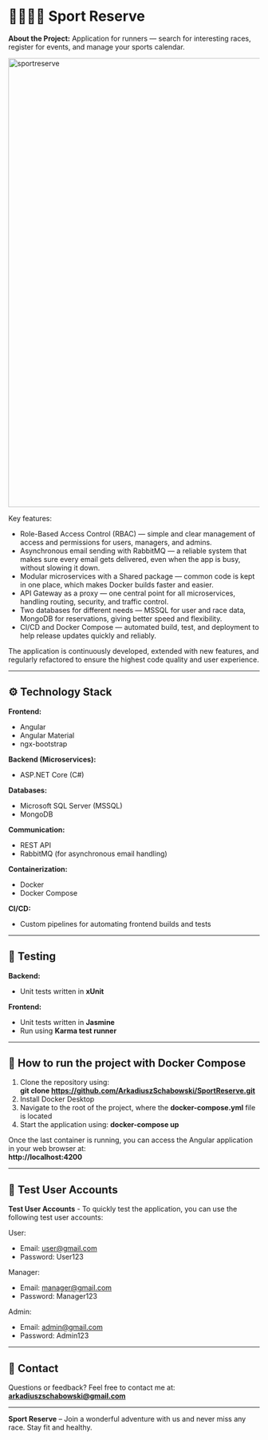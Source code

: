 # 🏃‍♀️🏃‍♂️ Sport Reserve

**About the Project:**
Application for runners — search for interesting races, register for events, and manage your sports calendar.  

<img width="900" alt="sportreserve" src="https://github.com/user-attachments/assets/7c068a40-ea45-4dec-9af9-053579537eb9" />

Key features:
- Role-Based Access Control (RBAC) — simple and clear management of access and permissions for users, managers, and admins.
- Asynchronous email sending with RabbitMQ — a reliable system that makes sure every email gets delivered, even when the app is busy, without slowing it down.
- Modular microservices with a Shared package — common code is kept in one place, which makes Docker builds faster and easier.
- API Gateway as a proxy — one central point for all microservices, handling routing, security, and traffic control.
- Two databases for different needs — MSSQL for user and race data, MongoDB for reservations, giving better speed and flexibility.
- CI/CD and Docker Compose — automated build, test, and deployment to help release updates quickly and reliably.

The application is continuously developed, extended with new features, and regularly refactored to ensure the highest code quality and user experience.  

---

## ⚙️ Technology Stack

**Frontend:**  
- Angular  
- Angular Material  
- ngx-bootstrap  

**Backend (Microservices):**  
- ASP.NET Core (C#)  

**Databases:**  
- Microsoft SQL Server (MSSQL)  
- MongoDB

**Communication:**  
- REST API  
- RabbitMQ (for asynchronous email handling)  

**Containerization:**  
- Docker  
- Docker Compose  

**CI/CD:**  
- Custom pipelines for automating frontend builds and tests  

---

## 🧪 Testing

**Backend:**
- Unit tests written in **xUnit**

**Frontend:**  
- Unit tests written in **Jasmine**
- Run using **Karma test runner**

---

## 🚀 How to run the project with Docker Compose

1. Clone the repository using:  
   **git clone https://github.com/ArkadiuszSchabowski/SportReserve.git**  
2. Install Docker Desktop  
3. Navigate to the root of the project, where the **docker-compose.yml** file is located  
4. Start the application using: **docker-compose up**  

Once the last container is running, you can access the Angular application in your web browser at:  
**http://localhost:4200**

---

## 👥 Test User Accounts

**Test User Accounts** - To quickly test the application, you can use the following test user accounts:

User:
- Email: user@gmail.com
- Password: User123

Manager:
- Email: manager@gmail.com
- Password: Manager123

Admin:
- Email: admin@gmail.com
- Password: Admin123

---

## 📩 Contact

Questions or feedback? Feel free to contact me at: **arkadiuszschabowski@gmail.com**

---

**Sport Reserve** – Join a wonderful adventure with us and never miss any race. Stay fit and healthy.
